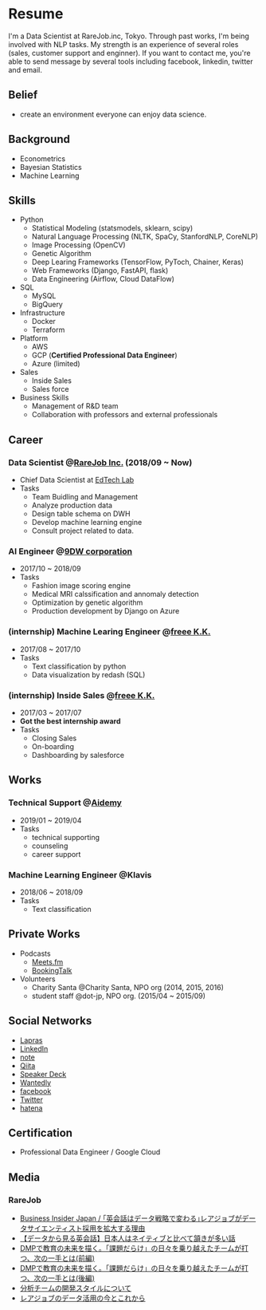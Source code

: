 # Resume 
I'm a Data Scientist at RareJob.inc, Tokyo. Through past works, I'm being involved with NLP tasks.
My strength is an experience of several roles (sales, customer support and enginner). If you want to contact me, you're able to send message by several tools including facebook, linkedin, twitter and email.

## Belief
- create an environment everyone can enjoy data science.

## Background
- Econometrics
- Bayesian Statistics
- Machine Learning

## Skills
- Python 
  - Statistical Modeling (statsmodels, sklearn, scipy)
  - Natural Language Processing (NLTK, SpaCy, StanfordNLP, CoreNLP)
  - Image Processing (OpenCV)
  - Genetic Algorithm 
  - Deep Learing Frameworks (TensorFlow, PyToch, Chainer, Keras)
  - Web Frameworks (Django, FastAPI, flask)
  - Data Engineering (Airflow, Cloud DataFlow)
- SQL
  - MySQL
  - BigQuery
- Infrastructure
  - Docker 
  - Terraform
- Platform
  - AWS
  - GCP (**Certified Professional Data Engineer**)
  - Azure (limited)
- Sales
  - Inside Sales
  - Sales force
- Business Skills
  - Management of R&D team 
  - Collaboration with professors and external professionals


## Career 
### Data Scientist @[RareJob Inc.](https://www.rarejob.com/) (2018/09 ~ Now)
  - Chief Data Scientist at [EdTech Lab](https://www.rarejob.co.jp/lab/)
  - Tasks
    - Team Buidling and Management
    - Analyze production data
    - Design table schema on DWH
    - Develop machine learning engine
    - Consult project related to data.

### AI Engineer @[9DW corporation](https://9dw.jp/) 
  - 2017/10 ~ 2018/09
  - Tasks
    - Fashion image scoring engine
    - Medical MRI calssification and annomaly detection
    - Optimization by genetic algorithm
    - Production development by Django on Azure

### (internship) Machine Learing Engineer @[freee K.K.](https://corp.freee.co.jp/) 
  - 2017/08 ~ 2017/10
  - Tasks
    - Text classification by python 
    - Data visualization by redash (SQL)

### (internship) Inside Sales @[freee K.K.](https://corp.freee.co.jp/) 
  - 2017/03 ~ 2017/07
  - **Got the best internship award**
  - Tasks
    - Closing Sales
    - On-boarding
    - Dashboarding by salesforce
    
## Works
### Technical Support @[Aidemy](https://aidemy.net/) 
  - 2019/01 ~ 2019/04
  - Tasks
    - technical supporting 
    - counseling 
    - career support 

### Machine Learning Engineer @Klavis
  - 2018/06 ~ 2018/09
  - Tasks
    - Text classification
    
## Private Works
- Podcasts
  - [Meets.fm](https://anchor.fm/meetsfm)
  - [BookingTalk](https://anchor.fm/booking-talk)
- Volunteers 
  - Charity Santa @Charity Santa, NPO org (2014, 2015, 2016)
  - student staff @dot-jp, NPO org. (2015/04 ~ 2015/09)

## Social Networks
- [Lapras](https://lapras.com/public/IVBOT6Y)
- [LinkedIn](www.linkedin.com/in/hayata-yamamoto-b385a018a)
- [note](https://note.mu/hayata_yamamoto)
- [Qiita](https://qiita.com/hayata-yamamoto)
- [Speaker Deck](https://speakerdeck.com/hayata_yamamoto)
- [Wantedly](https://www.wantedly.com/users/99972307)
- [facebook](https://www.facebook.com/hayata.yamamoto)
- [Twitter](https://www.twitter.com/hayata_yamamoto)
- [hatena](https://hayata-yamamoto.hatenablog.com)

## Certification 
- Professional Data Engineer / Google Cloud

## Media 
### RareJob 
- [Business Insider Japan / ｢英会話はデータ戦略で変わる｣レアジョブがデータサイエンティスト採用を拡大する理由](https://www.businessinsider.jp/post-179154)
- [【データから見る英会話】日本人はネイティブと比べて頷きが多い話](https://appeal.rarejob.co.jp/2018/11/09/5034/)
- [DMPで教育の未来を描く。「課題だらけ」の日々を乗り越えたチームが打つ、次の一手とは(前編)](https://appeal.rarejob.co.jp/2019/07/09/5936/)
- [DMPで教育の未来を描く。「課題だらけ」の日々を乗り越えたチームが打つ、次の一手とは(後編)](https://appeal.rarejob.co.jp/2019/07/09/5960/)
- [分析チームの開発スタイルについて](https://rarejob-tech-dept.hatenablog.com/entry/2019/07/09/190000)
- [レアジョブのデータ活用の今とこれから](https://speakerdeck.com/hayata_yamamoto/reaziyobufalsedetahuo-yong-falsejin-tokorekara)


